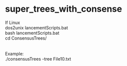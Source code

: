 # super_trees_with_consense <br>
If Linux <br>
dos2unix lancementScripts.bat<br>
bash lancementScripts.bat <br>
cd ConsensusTrees/<br>
<br>
<br>
Example:<br>
./consensusTrees -tree File10.txt<br>
